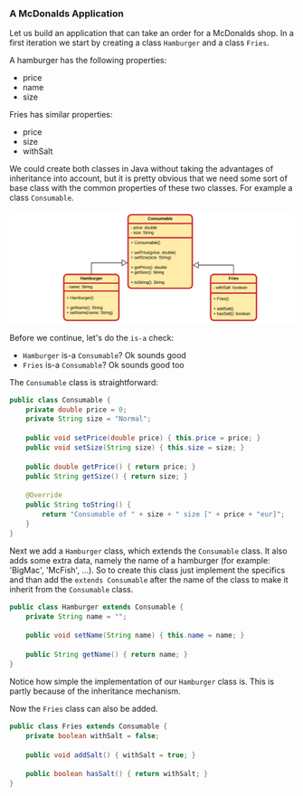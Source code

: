 ### A McDonalds Application

Let us build an application that can take an order for a McDonalds shop. In a first iteration we start by creating a class `Hamburger` and a class `Fries`.

A hamburger has the following properties:
* price
* name
* size

Fries has similar properties:
* price
* size
* withSalt

We could create both classes in Java without taking the advantages of inheritance into account, but it is pretty obvious that we need some sort of base class with the common properties of these two classes. For example a class `Consumable`.

![A Consumables model](img/consumables.png)

Before we continue, let's do the `is-a` check:
* `Hamburger` is-a `Consumable`? Ok sounds good
* `Fries` is-a `Consumable`? Ok sounds good too

The `Consumable` class is straightforward:

```java
public class Consumable {
    private double price = 0;
    private String size = "Normal";

    public void setPrice(double price) { this.price = price; }
    public void setSize(String size) { this.size = size; }

    public double getPrice() { return price; }
    public String getSize() { return size; }

    @Override
    public String toString() {
        return "Consumable of " + size + " size [" + price + "eur]";
    }
}
```

Next we add a `Hamburger` class, which extends the `Consumable` class. It also adds some extra data, namely the name of a hamburger (for example: 'BigMac', 'McFish', ...). So to create this class just implement the specifics and than add the `extends Consumable` after the name of the class to make it inherit from the `Consumable` class.

```java
public class Hamburger extends Consumable {
    private String name = "";

    public void setName(String name) { this.name = name; }

    public String getName() { return name; }
}
```

Notice how simple the implementation of our `Hamburger` class is. This is partly because of the inheritance mechanism.

Now the `Fries` class can also be added.

```java
public class Fries extends Consumable {
    private boolean withSalt = false;

    public void addSalt() { withSalt = true; }

    public boolean hasSalt() { return withSalt; }    
}
```
